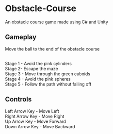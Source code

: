 # Obstacle-Course
An obstacle course game made using C# and Unity

## Gameplay
Move the ball to the end of the obstacle course<br/><br/>

Stage 1 - Avoid the pink cylinders<br/>
Stage 2- Escape the maze<br/>
Stage 3 - Move through the green cuboids<br/>
Stage 4 - Avoid the pink spheres<br/>
Stage 5 - Follow the path without falling off

## Controls
Left Arrow Key - Move Left<br/>
Right Arrow Key - Move Right<br/>
Up Arrow Key - Move Forward<br/>
Down Arrow Key - Move Backward<br/>

